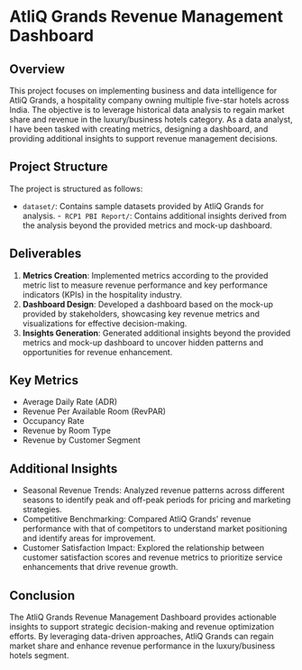 # AtliQ Grands Revenue Management Dashboard

## Overview

This project focuses on implementing business and data intelligence for AtliQ Grands, a hospitality company owning multiple five-star hotels across India. The objective is to leverage historical data analysis to regain market share and revenue in the luxury/business hotels category. As a data analyst, I have been tasked with creating metrics, designing a dashboard, and providing additional insights to support revenue management decisions.

## Project Structure

The project is structured as follows:
- `dataset/`: Contains sample datasets provided by AtliQ Grands for analysis.
-` RCP1 PBI Report/`: Contains additional insights derived from the analysis beyond the provided metrics and mock-up dashboard.
  
## Deliverables

1. **Metrics Creation**: Implemented metrics according to the provided metric list to measure revenue performance and key performance indicators (KPIs) in the hospitality industry.
2. **Dashboard Design**: Developed a dashboard based on the mock-up provided by stakeholders, showcasing key revenue metrics and visualizations for effective decision-making.
3. **Insights Generation**: Generated additional insights beyond the provided metrics and mock-up dashboard to uncover hidden patterns and opportunities for revenue enhancement.

## Key Metrics
- Average Daily Rate (ADR)
- Revenue Per Available Room (RevPAR)
- Occupancy Rate
- Revenue by Room Type
- Revenue by Customer Segment

## Additional Insights
- Seasonal Revenue Trends: Analyzed revenue patterns across different seasons to identify peak and off-peak periods for pricing and marketing strategies.
- Competitive Benchmarking: Compared AtliQ Grands' revenue performance with that of competitors to understand market positioning and identify areas for improvement.
- Customer Satisfaction Impact: Explored the relationship between customer satisfaction scores and revenue metrics to prioritize service enhancements that drive revenue growth.

## Conclusion

The AtliQ Grands Revenue Management Dashboard provides actionable insights to support strategic decision-making and revenue optimization efforts. By leveraging data-driven approaches, AtliQ Grands can regain market share and enhance revenue performance in the luxury/business hotels segment.


